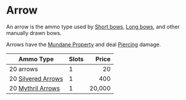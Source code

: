 # Arrow

An arrow is the ammo type used by [Short bows](../Ranged%20Weapons/Shortbow.md), [Long bows](../Ranged%20Weapons/Longbow.md), and other manually drawn bows.

Arrows have the [Mundane Property](../../../Material%20Properties/Mundane%20Property.md) and deal [Piercing](../../../../../Damage%20Types/Piercing.md) damage.

| Ammo Type                                                              | Slots |  Price |
| ---------------------------------------------------------------------- | ----- | -----: |
| 20 arrows                                                              | 1     |     20 |
| 20 [Silvered Arrows](../../../Material%20Properties/Silvered%20Property.md) | 1     |    400 |
| 20 [Mythril Arrows](../../../Material%20Properties/Mythril%20Property.md)   | 1     | 20,000 |
